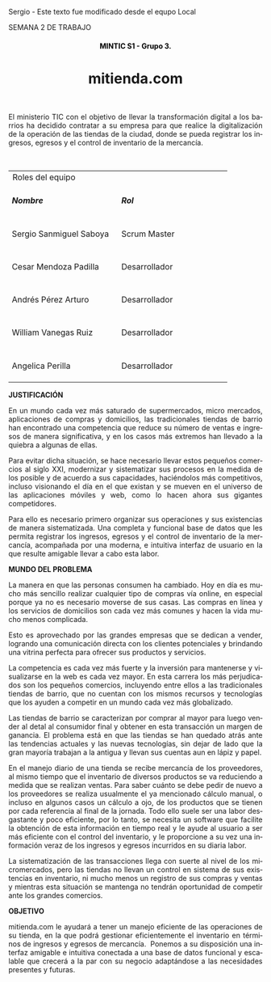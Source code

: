 
Sergio -  Este texto fue modificado desde el equpo Local


SEMANA 2 DE TRABAJO

<div>

<h4 align=center style='text-align:center'><b><span lang=es style='color:black;
mso-themecolor:text1'>MINTIC S1 - Grupo 3.<o:p></o:p></span></b></h2>

<h1 align=center style='text-align:center'><span lang=es>mitienda.com<o:p></o:p></span></h1>

<p class=MsoNormal style='text-align:justify'><span lang=es><span
style='mso-spacerun:yes'> </span><o:p></o:p></span></p>

<p style='text-align:justify'><span lang=es>El ministerio TIC
con el objetivo de llevar la transformación digital a los barrios ha decidido
contratar a su empresa para que realice la digitalización de la operación de
las tiendas de la ciudad, donde se pueda registrar los ingresos, egresos y el
control de inventario de la mercancía.<o:p></o:p></span></p>

<p style='text-align:justify'><span lang=es><o:p>&nbsp;</o:p></span></p>

<table  border=0 cellspacing=0 cellpadding=0 width=70%>
 <tr style='mso-yfti-irow:0;mso-yfti-firstrow:yes;height:10.75pt'>
  <td width=204 colspan=2 >Roles del equipo
  </td>

 </tr>
 <tr style='mso-yfti-irow:1;height:10.75pt'>
  <td width=204 valign=top style='width:152.95pt;border:none;padding:5.0pt 5.0pt 5.0pt 5.0pt;
  height:10.75pt'>
  <p class=MsoNormal style='text-align:justify;line-height:normal'><b
  style='mso-bidi-font-weight:normal'><i style='mso-bidi-font-style:normal'><span
  lang=es>Nombre<o:p></o:p></span></i></b></p>
  </td>
  <td width=204 valign=top style='width:152.95pt;border:none;padding:5.0pt 5.0pt 5.0pt 5.0pt;
  height:10.75pt'>
  <p class=MsoNormal style='text-align:justify;line-height:normal'><b
  style='mso-bidi-font-weight:normal'><i style='mso-bidi-font-style:normal'><span
  lang=es>Rol<o:p></o:p></span></i></b></p>
  </td>
 </tr>
 <tr style='mso-yfti-irow:2;height:10.75pt'>
  <td width=204 valign=top style='width:152.95pt;border:none;padding:5.0pt 5.0pt 5.0pt 5.0pt;
  height:10.75pt'>
  <p class=MsoNormal style='text-align:justify;line-height:normal'><span
  lang=es>Sergio Sanmiguel Saboya<o:p></o:p></span></p>
  </td>
  <td width=204 valign=top style='width:152.95pt;border:none;padding:5.0pt 5.0pt 5.0pt 5.0pt;
  height:10.75pt'>
  <p class=MsoNormal style='text-align:justify;line-height:normal'><span
  lang=es>Scrum <span class=GramE>Master</span><o:p></o:p></span></p>
  </td>
 </tr>
 <tr style='mso-yfti-irow:3;height:10.75pt'>
  <td width=204 valign=top style='width:152.95pt;border:none;padding:5.0pt 5.0pt 5.0pt 5.0pt;
  height:10.75pt'>
  <p class=MsoNormal style='text-align:justify;line-height:normal'><span
  lang=es>Cesar Mendoza Padilla<o:p></o:p></span></p>
  </td>
  <td width=204 valign=top style='width:152.95pt;border:none;padding:5.0pt 5.0pt 5.0pt 5.0pt;
  height:10.75pt'>
  <p class=MsoNormal style='text-align:justify;line-height:normal'><span
  lang=es>Desarrollador<o:p></o:p></span></p>
  </td>
 </tr>
 <tr style='mso-yfti-irow:4;height:10.75pt'>
  <td width=204 valign=top style='width:152.95pt;border:none;padding:5.0pt 5.0pt 5.0pt 5.0pt;
  height:10.75pt'>
  <p class=MsoNormal style='text-align:justify;line-height:normal'><span
  lang=es>Andrés Pérez Arturo<o:p></o:p></span></p>
  </td>
  <td width=204 valign=top style='width:152.95pt;border:none;padding:5.0pt 5.0pt 5.0pt 5.0pt;
  height:10.75pt'>
  <p class=MsoNormal style='text-align:justify;line-height:normal'><span
  lang=es>Desarrollador<o:p></o:p></span></p>
  </td>
 </tr>
 <tr style='mso-yfti-irow:5;height:10.75pt'>
  <td width=204 valign=top style='width:152.95pt;border:none;padding:5.0pt 5.0pt 5.0pt 5.0pt;
  height:10.75pt'>
  <p class=MsoNormal style='text-align:justify;line-height:normal'><span
  lang=es>William Vanegas Ruiz<o:p></o:p></span></p>
  </td>
  <td width=204 valign=top style='width:152.95pt;border:none;padding:5.0pt 5.0pt 5.0pt 5.0pt;
  height:10.75pt'>
  <p class=MsoNormal style='text-align:justify;line-height:normal'><span
  lang=es>Desarrollador<o:p></o:p></span></p>
  </td>
 </tr>
 <tr style='mso-yfti-irow:6;mso-yfti-lastrow:yes;height:10.75pt'>
  <td width=204 valign=top style='width:152.95pt;border:none;padding:5.0pt 5.0pt 5.0pt 5.0pt;
  height:10.75pt'>
  <p class=MsoNormal style='text-align:justify;line-height:normal'><span
  lang=es>Angelica Perilla<o:p></o:p></span></p>
  </td>
  <td width=204 valign=top style='width:152.95pt;border:none;padding:5.0pt 5.0pt 5.0pt 5.0pt;
  height:10.75pt'>
  <p class=MsoNormal style='text-align:justify;line-height:normal'><span
  lang=es>Desarrollador<o:p></o:p></span></p>
  </td>
 </tr>
</table>

<p class=MsoNormal style='text-align:justify'><b style='mso-bidi-font-weight:
normal'><span lang=es>JUSTIFICACIÓN<o:p></o:p></span></b></p>


<p class=MsoNormal style='text-align:justify'><span lang=es>En un mundo cada
vez más saturado de supermercados, micro mercados, aplicaciones de compras y
domicilios, las tradicionales tiendas de barrio han encontrado una competencia
que reduce su número de ventas e ingresos de manera significativa, y en los
casos más extremos han llevado a la quiebra a algunas de ellas.<o:p></o:p></span></p>



<p class=MsoNormal style='text-align:justify'><span lang=es>Para evitar dicha
situación, se hace necesario llevar estos pequeños comercios al siglo XXI,
modernizar y sistematizar sus procesos en la medida de los posible y <span
class=GramE>de acuerdo a</span> sus capacidades, haciéndolos más competitivos,
incluso visionando el día en el que existan y se mueven en el universo de las
aplicaciones móviles y web, como lo hacen ahora sus gigantes competidores.<o:p></o:p></span></p>



<p class=MsoNormal style='text-align:justify'><span lang=es>Para ello es
necesario primero organizar sus operaciones y sus existencias de manera
sistematizada. Una completa y funcional base de datos que les permita registrar
los ingresos, egresos y el control de inventario de la mercancía, acompañada
por una moderna, e intuitiva interfaz de usuario en la que resulte amigable
llevar a cabo esta labor.<o:p></o:p></span></p>

<p class=MsoNormal style='text-align:justify'><b style='mso-bidi-font-weight:
normal'><span lang=es>MUNDO DEL PROBLEMA<o:p></o:p></span></b></p>
 
<p class=MsoNormal style='text-align:justify'><span lang=es>La manera en que
las personas consumen ha cambiado. Hoy en día es mucho más sencillo realizar
cualquier tipo de compras vía online, en especial porque ya no es necesario
moverse de sus casas. Las compras en línea y los servicios de domicilios son
cada vez más comunes y hacen la vida mucho menos complicada.<o:p></o:p></span></p>



<p class=MsoNormal style='text-align:justify'><span lang=es>Esto es aprovechado
por las grandes empresas que se dedican a vender, logrando una comunicación
directa con los clientes potenciales y brindando una vitrina perfecta para
ofrecer sus productos y servicios.<o:p></o:p></span></p>



<p class=MsoNormal style='text-align:justify'><span lang=es>La competencia es
cada vez más fuerte y la inversión para mantenerse y visualizarse en la web es
cada vez mayor. En esta carrera los más perjudicados son los pequeños
comercios, incluyendo entre ellos a las tradicionales tiendas de barrio, que no
cuentan con los mismos recursos y tecnologías que los ayuden a competir en un
mundo cada vez más globalizado.<o:p></o:p></span></p>


<p class=MsoNormal style='text-align:justify'><span lang=es>Las tiendas de
barrio se caracterizan por comprar al mayor para luego vender al detal al
consumidor final y obtener en esta transacción un margen de ganancia. El
problema está en que las tiendas se han quedado atrás ante las tendencias
actuales y las nuevas tecnologías, sin dejar de lado que la gran mayoría
trabajan a la antigua y llevan sus cuentas aun en lápiz y papel.<o:p></o:p></span></p>



<p class=MsoNormal style='text-align:justify'><span lang=es>En el manejo diario
de una tienda se recibe mercancía de los proveedores, al mismo tiempo que el
inventario de diversos productos se va reduciendo a medida que se realizan
ventas. Para saber cuánto se debe pedir de nuevo a los proveedores se realiza
usualmente el ya mencionado cálculo manual, o incluso en algunos casos un
cálculo a ojo, de los productos que se tienen por cada referencia al final de
la jornada. Todo ello suele ser una labor desgastante y poco eficiente, por lo
tanto, se necesita un software que facilite la obtención de esta información en
tiempo real y le ayude al usuario a ser más eficiente con el control del
inventario, y le proporcione a su vez una información veraz de los ingresos y
egresos incurridos en su diaria labor.<o:p></o:p></span></p>



<p class=MsoNormal style='text-align:justify'><span lang=es>La sistematización
de las transacciones llega con suerte al nivel de los <span class=SpellE>micromercados</span>,
pero las tiendas no llevan un control en sistema de sus existencias en
inventario, ni mucho menos un registro de sus compras y ventas y mientras esta
situación se mantenga no tendrán oportunidad de competir ante los grandes
comercios.<o:p></o:p></span></p>

<p class=MsoNormal style='text-align:justify'><b style='mso-bidi-font-weight:
normal'><span lang=es>OBJETIVO<o:p></o:p></span></b></p>

<p class=MsoNormal style='text-align:justify'><span lang=es>mitienda.com le
ayudará a tener un manejo eficiente de las operaciones de su tienda, en la que
podrá gestionar eficientemente el inventario en términos de ingresos y egresos
de mercancía.<span style='mso-spacerun:yes'>  </span>Ponemos a su disposición
una interfaz amigable e intuitiva conectada a una base de datos funcional y
escalable que crecerá a la par con su negocio adaptándose a las necesidades
presentes y futuras.<o:p></o:p></span></p>


</div>

